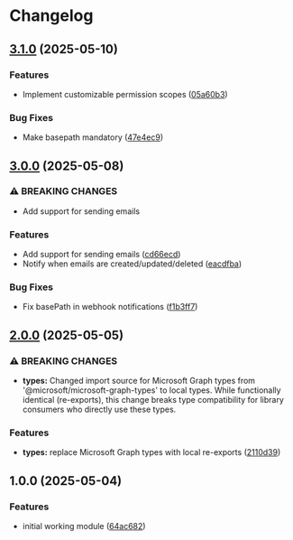 # Changelog

## [3.1.0](https://github.com/checkfirst-ltd/nestjs-outlook/compare/v3.0.0...v3.1.0) (2025-05-10)


### Features

* Implement customizable permission scopes ([05a60b3](https://github.com/checkfirst-ltd/nestjs-outlook/commit/05a60b367d9bd625928e959bac42aa255e335249))


### Bug Fixes

* Make basepath mandatory ([47e4ec9](https://github.com/checkfirst-ltd/nestjs-outlook/commit/47e4ec97fba1d8ac09c88202d474bfac60a99baf))

## [3.0.0](https://github.com/checkfirst-ltd/nestjs-outlook/compare/v2.0.0...v3.0.0) (2025-05-08)


### ⚠ BREAKING CHANGES

* Add support for sending emails

### Features

* Add support for sending emails ([cd66ecd](https://github.com/checkfirst-ltd/nestjs-outlook/commit/cd66ecd3cc05536c54b724c68ec73566b09cc4d0))
* Notify when emails are created/updated/deleted ([eacdfba](https://github.com/checkfirst-ltd/nestjs-outlook/commit/eacdfba7d5667c848a576d043107e2a3962fc121))


### Bug Fixes

* Fix basePath in webhook notifications ([f1b3ff7](https://github.com/checkfirst-ltd/nestjs-outlook/commit/f1b3ff7ae23d60543922911b06eb9c1114273268))

## [2.0.0](https://github.com/checkfirst-ltd/nestjs-outlook/compare/v1.0.0...v2.0.0) (2025-05-05)


### ⚠ BREAKING CHANGES

* **types:** Changed import source for Microsoft Graph types from '@microsoft/microsoft-graph-types' to local types. While functionally identical (re-exports), this change breaks type compatibility for library consumers who directly use these types.

### Features

* **types:** replace Microsoft Graph types with local re-exports ([2110d39](https://github.com/checkfirst-ltd/nestjs-outlook/commit/2110d39d601820bbece827aab262ee157e210f5a))

## 1.0.0 (2025-05-04)


### Features

* initial working module ([64ac682](https://github.com/checkfirst-ltd/nestjs-outlook/commit/64ac6820aa3ba8143bd9919db1d837992e999ec9))
